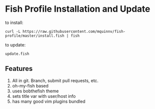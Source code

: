 Fish Profile Installation and Update
======
to install:
```fish
curl -L https://raw.githubusercontent.com/mquinnv/fish-profile/master/install.fish | fish
```

to update:
```fish
update.fish
```

Features
--
1. All in git. Branch, submit pull requests, etc.
2. oh-my-fish based
3. uses bobthefish theme
4. sets title var with user/host info
5. has many good vim plugins bundled
